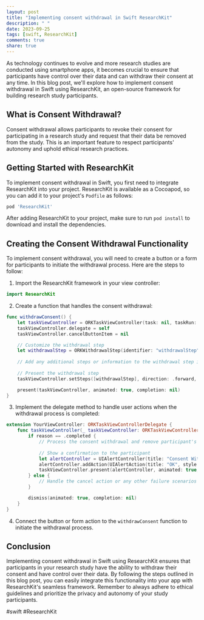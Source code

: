 ```yaml
---
layout: post
title: "Implementing consent withdrawal in Swift ResearchKit"
description: " "
date: 2023-09-25
tags: [swift, ResearchKit]
comments: true
share: true
---
```


As technology continues to evolve and more research studies are conducted using smartphone apps, it becomes crucial to ensure that participants have control over their data and can withdraw their consent at any time. In this blog post, we'll explore how to implement consent withdrawal in Swift using ResearchKit, an open-source framework for building research study participants.

## What is Consent Withdrawal?

Consent withdrawal allows participants to revoke their consent for participating in a research study and request that their data be removed from the study. This is an important feature to respect participants' autonomy and uphold ethical research practices.

## Getting Started with ResearchKit

To implement consent withdrawal in Swift, you first need to integrate ResearchKit into your project. ResearchKit is available as a Cocoapod, so you can add it to your project's `Podfile` as follows:

```ruby
pod 'ResearchKit'
```

After adding ResearchKit to your project, make sure to run `pod install` to download and install the dependencies.

## Creating the Consent Withdrawal Functionality

To implement consent withdrawal, you will need to create a button or a form for participants to initiate the withdrawal process. Here are the steps to follow:

1. Import the ResearchKit framework in your view controller:

```swift
import ResearchKit
```

2. Create a function that handles the consent withdrawal:

```swift
func withdrawConsent() {
    let taskViewController = ORKTaskViewController(task: nil, taskRun: nil)
    taskViewController.delegate = self
    taskViewController.cancelButtonItem = nil

    // Customize the withdrawal step
    let withdrawalStep = ORKWithdrawalStep(identifier: "withdrawalStep")
    
    // Add any additional steps or information to the withdrawal step if needed
    
    // Present the withdrawal step
    taskViewController.setSteps([withdrawalStep], direction: .forward, animated: true)

    present(taskViewController, animated: true, completion: nil)
}
```

3. Implement the delegate method to handle user actions when the withdrawal process is completed:

```swift
extension YourViewController: ORKTaskViewControllerDelegate {
    func taskViewController(_ taskViewController: ORKTaskViewController, didFinishWith reason: ORKTaskViewControllerFinishReason, error: Error?) {
        if reason == .completed {
            // Process the consent withdrawal and remove participant's data
            
            // Show a confirmation to the participant
            let alertController = UIAlertController(title: "Consent Withdrawal", message: "Your consent has been withdrawn successfully.", preferredStyle: .alert)
            alertController.addAction(UIAlertAction(title: "OK", style: .default, handler: nil))
            taskViewController.present(alertController, animated: true, completion: nil)
        } else {
            // Handle the cancel action or any other failure scenarios
        }

        dismiss(animated: true, completion: nil)
    }
}
```

4. Connect the button or form action to the `withdrawConsent` function to initiate the withdrawal process.

## Conclusion

Implementing consent withdrawal in Swift using ResearchKit ensures that participants in your research study have the ability to withdraw their consent and have control over their data. By following the steps outlined in this blog post, you can easily integrate this functionality into your app with ResearchKit's seamless framework. Remember to always adhere to ethical guidelines and prioritize the privacy and autonomy of your study participants.

#swift #ResearchKit